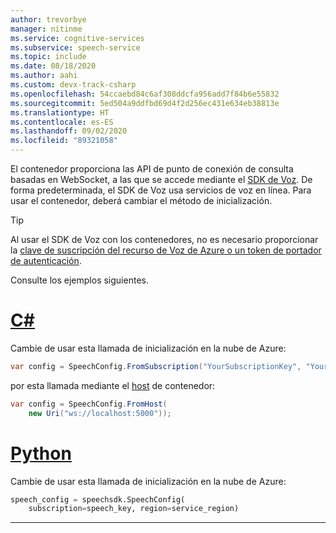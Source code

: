 ```yaml
---
author: trevorbye
manager: nitinme
ms.service: cognitive-services
ms.subservice: speech-service
ms.topic: include
ms.date: 08/18/2020
ms.author: aahi
ms.custom: devx-track-csharp
ms.openlocfilehash: 54ccaebd84c6af308ddcfa956add7f84b6e55832
ms.sourcegitcommit: 5ed504a9ddfbd69d4f2d256ec431e634eb38813e
ms.translationtype: HT
ms.contentlocale: es-ES
ms.lasthandoff: 09/02/2020
ms.locfileid: "89321058"
---
```

El contenedor proporciona las API de punto de conexión de consulta basadas en WebSocket, a las que se accede mediante el [SDK de Voz](../index.yml). De forma predeterminada, el SDK de Voz usa servicios de voz en línea. Para usar el contenedor, deberá cambiar el método de inicialización.

> [!TIP]
> Al usar el SDK de Voz con los contenedores, no es necesario proporcionar la [clave de suscripción del recurso de Voz de Azure o un token de portador de autenticación](../rest-speech-to-text.md#authentication).

Consulte los ejemplos siguientes.

# <a name="c"></a>[C#](#tab/csharp)

Cambie de usar esta llamada de inicialización en la nube de Azure:

```csharp
var config = SpeechConfig.FromSubscription("YourSubscriptionKey", "YourServiceRegion");
```

por esta llamada mediante el [host](https://docs.microsoft.com/dotnet/api/microsoft.cognitiveservices.speech.speechconfig.fromhost?view=azure-dotnet) de contenedor:

```csharp
var config = SpeechConfig.FromHost(
    new Uri("ws://localhost:5000"));
```

# <a name="python"></a>[Python](#tab/python)

Cambie de usar esta llamada de inicialización en la nube de Azure:

```python
speech_config = speechsdk.SpeechConfig(
    subscription=speech_key, region=service_region)
```

---
